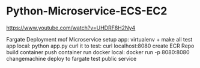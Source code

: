 # Python-Microservice-ECS-EC2

https://www.youtube.com/watch?v=UHDRF8H2Ny4

Fargate Deployment mof Microservice
setup app: virtualenv + make all
test app local: python app.py
curl it to test: curl localhost:8080
create ECR Repo
build container
push container
run docker local: docker run -p 8080:8080 changemachine
deploy to fargate
test public service
